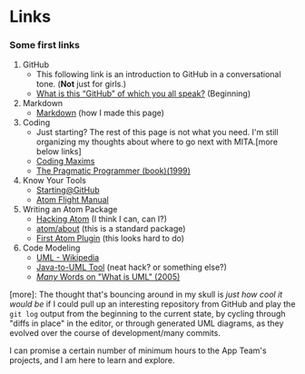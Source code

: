 # Links
### Some first links
1. GitHub
    * This following link is an introduction to GitHub in a conversational tone. (**Not** just for girls.)
    * [What is this “GitHub” of which you all speak?](https://code.likeagirl.io/what-is-this-github-of-which-you-all-speak-85de7de36cdf) (Beginning)
2. Markdown
    * [Markdown](https://github.com/adam-p/markdown-here/wiki/Markdown-Cheatsheet) (how I made this page)
2. Coding
    * Just starting? The rest of this page is not what you need. I'm still organizing my thoughts about where to go next with MITA.[more below links]
    * [Coding Maxims](https://gist.github.com/lyoshenka/0a43205aa9a072b196ff87e2c689a8b9)
    * [The Pragmatic Programmer (book)(1999)](https://pragprog.com/book/tpp/the-pragmatic-programmer)
3. Know Your Tools
    * [Starting@GitHub](https://github.com/cwmoore/hello-world/blob/master/LINKS.md)
    * [Atom Flight Manual](https://flight-manual.atom.io/)
1. Writing an Atom Package
    * [Hacking Atom](https://flight-manual.atom.io/hacking-atom/) (I think I can, can I?)
    * [atom/about](https://github.com/atom/about/tree/master/lib) (this is a standard package)
    * [First Atom Plugin](https://blog.github.com/2016-08-19-building-your-first-atom-plugin/) (this looks hard to do)
1. Code Modeling
    * [UML - Wikipedia](https://en.wikipedia.org/wiki/UML_tool)
    * [Java-to-UML Tool](https://github.com/shubhamvadhera/uml-parser) (neat hack? or something else?)
    * [*Many* Words on "What is UML" (2005)](http://www.uml.org/what-is-uml.htm)


[more]: The thought that's bouncing around in my skull is *just how cool it would be* if I could pull up an interesting repository from GitHub and play the `git log` output from the beginning to the current state, by cycling through "diffs in place" in the editor, or through generated UML diagrams, as they evolved over the course of development/many commits.

I can promise a certain number of minimum hours to the App Team's projects, and I am here to learn and explore.
